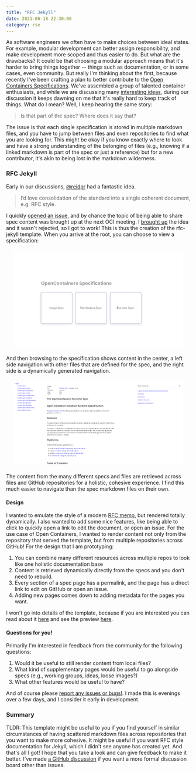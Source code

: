 ```yaml
---
title: "RFC Jekyll"
date: 2021-06-18 22:30:00
category: rse
---
```


As software engineers we often have to make choices between ideal states.
For example, modular development can better assign responsibility, and make
development more scoped and thus easier to do. But what are the drawbacks?
It could be that choosing a modular approach means that it's harder to bring
things together -- things such as documentation, or in some cases, even community.
But really I'm thinking about the first, because recently I've been crafting a plan
to better contribute to the <a href="https://github.com/opencontainers" target="_blank">Open Containers Specifications</a>.
We've assembled a group of talented container enthusiasts, and while we are discussing many 
<a href="https://supercontainers.github.io/containers-wg/" target="_blank">interesting ideas</a>,
during our discussion it keeps dawning on me that it's really hard to keep track of things.
What do I mean? Well, I keep hearing the same story:

> Is that part of the spec?
> Where does it say that?

The issue is that each single specification is stored in multiple markdown files, and you have to jump
between files and even repositories to find what you are looking for. This might be okay
if you know exactly where to look and have a strong understanding of the belonging of files
(e.g., knowing if a linked markdown is part of the spec or just a reference) but for a new 
contributor, it's akin to being lost in the markdown wilderness.

### RFC Jekyll

Early in our discussions, <a href="https://github.com/reidpr" target="_blank">@reidpr</a>
had a fantastic idea.

> I’d love consolidation of the standard into a single coherent document, e.g. RFC style.

I quickly <a href="https://github.com/supercontainers/containers-wg/issues/9" target="_blank">opened an issue</a>,
and by chance the topic of being able to share spec content was brought up at the next OCI meeting.
I <a href="https://hackmd.io/El8Dd2xrTlCaCG59ns5cwg#Notes1" target="_blank">brought up</a>
the idea and it wasn't rejected, so I got to work! This is thus the creation of the rfc-jekyll template.
When you arrive at the root, you can choose to view a specification:

<div style="margin:20px">
 <a href="https://vsoch.github.io/rfc-jekyll/" target="_blank"><img src="https://raw.githubusercontent.com/vsoch/rfc-jekyll/main/assets/img/rfc-jekyll.png"></a>
</div>

And then browsing to the specification shows content in the center, a left side navigation with
other files that are defined for the spec, and the right side is a dynamically generated
navigation.

<div style="margin:20px">
 <a href="https://vsoch.github.io/rfc-jekyll/runtime-spec/" target="_blank"><img src="https://raw.githubusercontent.com/vsoch/rfc-jekyll/main/assets/img/runtime-spec.png"></a>
</div>

The content from the many different specs and files are retrieved across files and GitHub repositories
for a holistic, cohesive experience. I find this much easier to navigate than the spec markdown files 
on their own.

#### Design

I wanted to emulate the style of a modern <a href="https://www.rfc-editor.org/rfc/rfc8843.html" target="_blank">RFC memo</a>,
but rendered totally dynamically. I also wanted to add some nice features, like being able to click to quickly open
a link to edit the document, or open an issue. For the use case of Open Containers, I wanted to render content 
not only from the repository that served the template, but from multiple repositories across GitHub! For
the design that I am prototyping:

<ol class="custom-counter">
<li>You can combine many different resources across multiple repos to look like one holistic documentation base</li>
<li>Content is retrieved dynamically directly from the specs and you don't need to rebuild.</li>
<li>Every section of a spec page has a permalink, and the page has a direct link to edit on GitHub or open an issue.</li>
<li>Adding new pages comes down to adding metadata for the pages you want.</li>
</ol>

I won't go into details of the template, because if you are interested you can read about it
<a href="https://github.com/vsoch/rfc-jekyll" target="_blank">here</a> and see the preview
<a href="https://vsoch.github.io/rfc-jekyll" target="_blank">here</a>.

#### Questions for you!

Primarily I'm interested in feedback from the community for the following questions:

<ol class="custom-counter">
<li>Would it be useful to still render content from local files?</li>
<li>What kind of supplementary pages would be useful to go alongside specs (e.g., working groups, ideas, loose images?)</li>
<li>What other features would be useful to have?</li>
</ol>

And of course please <a href="https://github.com/vsoch/rfc-jekyll/issues">report any issues or bugs!</a>.
I made this is evenings over a few days, and I consider it early in development. 

### Summary

TLDR: This template might be useful to you if you find yourself in similar circumstances of
having scattered markdown files across repositories that you want to make more cohesive.
It might be useful if you want RFC style documentation for Jekyll, which I didn't see
anyone has created yet. And that's all I got! I hope that you take a look and can give feedback to make it better.
I've made <a href="https://github.com/supercontainers/containers-wg/discussions/34" target="_blank">a GitHub discussion</a>
if you want a more formal discussion board other than issues.
